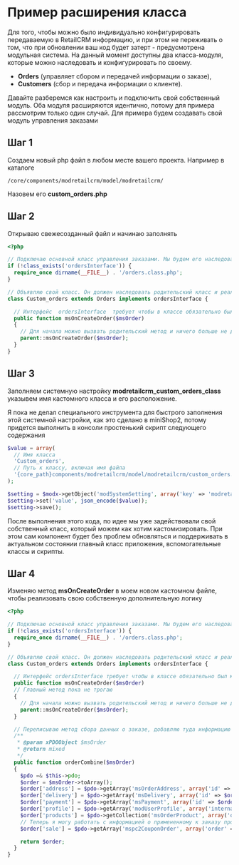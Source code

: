 # Пример расширения класса

Для того, чтобы можно было индивидуально конфигурировать передаваемую в RetailCRM информацию, и при этом не переживать о том, что при обновлении ваш код будет затерт - предусмотрена модульная система.
На данный момент доступны два класса-модуля, которые можно наследовать и конфигурировать по своему.

- **Orders** (управляет сбором и передачей информации о заказе),
- **Customers** (сбор и передача информации о клиенте).

Давайте разберемся как настроить и подключить свой собственный модуль.
Оба модуля расширяются идентично, потому для примера рассмотрим только один случай.
Для примера будем создавать свой модуль управления заказами

## Шаг 1

Создаем новый php файл в любом месте вашего проекта. Например в каталоге

```
/core/components/modretailcrm/model/modretailcrm/
```

Назовем его **custom_orders.php**

## Шаг 2

Открываю свежесозданный файл и начинаю заполнять

```php
<?php

// Подключаю основной класс управления заказами. Мы будем его наследовать
if (!class_exists('ordersInterface')) {
  require_once dirname(__FILE__) . '/orders.class.php';
}

// Объявляю свой класс. Он должен наследовать родительский класс и реализовывать определенный интерфейс
class Custom_orders extends Orders implements ordersInterface {

  // Интерфейс  ordersInterface  требует чтобы в классе обязательно был метод  msOnCreateOrder
  public function msOnCreateOrder($msOrder)
  {
    // Для начала можно вызвать родительский метод и ничего больше не делать.
    parent::msOnCreateOrder($msOrder);
  }
}
```

## Шаг 3

Заполняем системную настройку **modretailcrm_custom_orders_class** указывем имя кастомного класса и его расположение.

Я пока не делал специального инструмента для быстрого заполнения этой системной настройки, как это сделано в miniShop2, потому придется выполнить в консоли простенький скрипт следующего содержания

```php
$value = array(
  // Имя класса
  'Custom_orders',
  // Путь к классу, включая имя файла
  '{core_path}components/modretailcrm/model/modretailcrm/custom_orders.php'
);

$setting = $modx->getObject('modSystemSetting', array('key' => 'modretailcrm_custom_orders_class'));
$setting->set('value', json_encode($value));
$setting->save();
```

После выполнения этого кода, по идее мы уже задействовали свой собственный класс, который можем как хотим кастомизировать. При этом сам компонент будет без проблем обновляться и поддерживать в актуальном состоянии главный класс приложения, вспомогательные классы и скрипты.

## Шаг 4

Изменяю метод **msOnCreateOrder** в моем новом кастомном файле, чтобы реализовать свою собственную дополнительную логику

```php
<?php

// Подключаю основной класс управления заказами. Мы будем его наследовать
if (!class_exists('ordersInterface')) {
  require_once dirname(__FILE__) . '/orders.class.php';
}

// Объявляю свой класс. Он должен наследовать родительский класс и реализовывать определенный интерфейс
class Custom_orders extends Orders implements ordersInterface {

  // Интерфейс ordersInterface требует чтобы в классе обязательно был метод msOnCreateOrder
  public function msOnCreateOrder($msOrder)
  // Главный метод пока не трогаю
  {
    // Для начала можно вызвать родительский метод и ничего больше не делать.
    parent::msOnCreateOrder($msOrder);
  }

  // Переписываю метод сбора данных о заказе, добавляю туда информацию о свежевыпеченном msPromoCode2
  /**
   * @param xPDOObject $msOrder
   * @return mixed
   */
  public function orderCombine($msOrder)
  {
    $pdo =& $this->pdo;
    $order = $msOrder->toArray();
    $order['address'] = $pdo->getArray('msOrderAddress', array('id' => $order['address']), array('sortby' => 'id'));
    $order['delivery'] = $pdo->getArray('msDelivery', array('id' => $order['delivery']), array('sortby' => 'id'));
    $order['payment'] = $pdo->getArray('msPayment', array('id' => $order['payment']), array('sortby' => 'id'));
    $order['profile'] = $pdo->getArray('modUserProfile', array('internalKey' => $order['user_id']), array('sortby' => 'id'));
    $order['products'] = $pdo->getCollection('msOrderProduct', array('order_id' => $order['id']), array('sortby' => 'id'));
    // Теперь я могу работать с информацией о примененному к заказу промокоду
    $order['sale'] = $pdo->getArray('mspc2CouponOrder', array('order' => $order['id']));

    return $order;
  }
}
```
